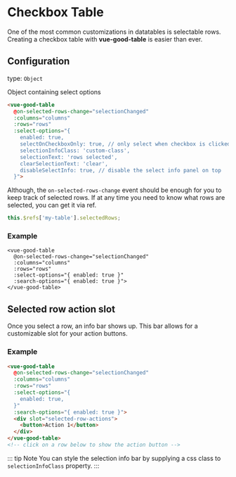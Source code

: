 # Checkbox Table

One of the most common customizations in datatables is selectable rows. Creating a checkbox table with **vue-good-table** is easier than ever.


## Configuration 

type: `Object`

Object containing select options
```html
<vue-good-table
  @on-selected-rows-change="selectionChanged"
  :columns="columns"
  :rows="rows"
  :select-options="{
    enabled: true,
    selectOnCheckboxOnly: true, // only select when checkbox is clicked instead of the row
    selectionInfoClass: 'custom-class',
    selectionText: 'rows selected',
    clearSelectionText: 'clear',
    disableSelectInfo: true, // disable the select info panel on top
  }">
```

Although, the `on-selected-rows-change` event should be enough for you to keep track of selected rows. If at any time you need to know what rows are selected, you can get it via ref.

```js
this.$refs['my-table'].selectedRows;
```

### Example
```vue
<vue-good-table
  @on-selected-rows-change="selectionChanged"
  :columns="columns"
  :rows="rows"
  :select-options="{ enabled: true }"
  :search-options="{ enabled: true }">
</vue-good-table>
```

<checkbox-table />


## Selected row action slot
Once you select a row, an info bar shows up. This bar allows for a customizable slot for your action buttons. 

### Example

```html
<vue-good-table
  @on-selected-rows-change="selectionChanged"
  :columns="columns"
  :rows="rows"
  :select-options="{ 
    enabled: true,
  }"
  :search-options="{ enabled: true }">
  <div slot="selected-row-actions">
    <button>Action 1</button>
  </div>
</vue-good-table>
<!-- click on a row below to show the action button -->
```

<checkbox-table :show-slot="true" />

::: tip Note
You can style the selection info bar by supplying a css class to `selectionInfoClass` property.
:::